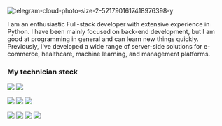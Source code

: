![telegram-cloud-photo-size-2-5217901617418976398-y](https://user-images.githubusercontent.com/112173890/187542865-53c30bc4-64da-434d-9463-d8b808a69450.jpg)

I am an enthusiastic Full-stack developer with extensive experience in Python. I have been mainly focused on back-end development, but I am good at programming in general and can learn new things quickly. Previously, I've developed a wide range of server-side solutions for e-commerce, healthcare, machine learning, and management platforms.

### My technician steck

![](https://img.shields.io/badge/Python-446F9A?style=for-the-badge&logo=python&logoColor=white) ![](https://img.shields.io/badge/JavaScript-F7DF1E?style=for-the-badge&logo=javascript&logoColor=black) 

 ![](https://img.shields.io/badge/Django-132C20?style=for-the-badge&logo=Django&logoColor=white) ![](https://img.shields.io/badge/Celery-9BB572?style=for-the-badge&logo=celery&logoColor=white) ![](https://img.shields.io/badge/Node.js-43853D?style=for-the-badge&logo=node.js&logoColor=white)

![](https://img.shields.io/badge/AWS_Stack-799549?style=for-the-badge&logo=aws-stack&logoColor=white) ![](https://img.shields.io/badge/redis-%23DD0031.svg?&style=for-the-badge&logo=redis&logoColor=white) ![](https://img.shields.io/badge/Elastic_Search-005571?style=for-the-badge&logo=elasticsearch&logoColor=white) ![](https://img.shields.io/badge/Postman-E67045?style=for-the-badge&logo=postman&logoColor=white)

